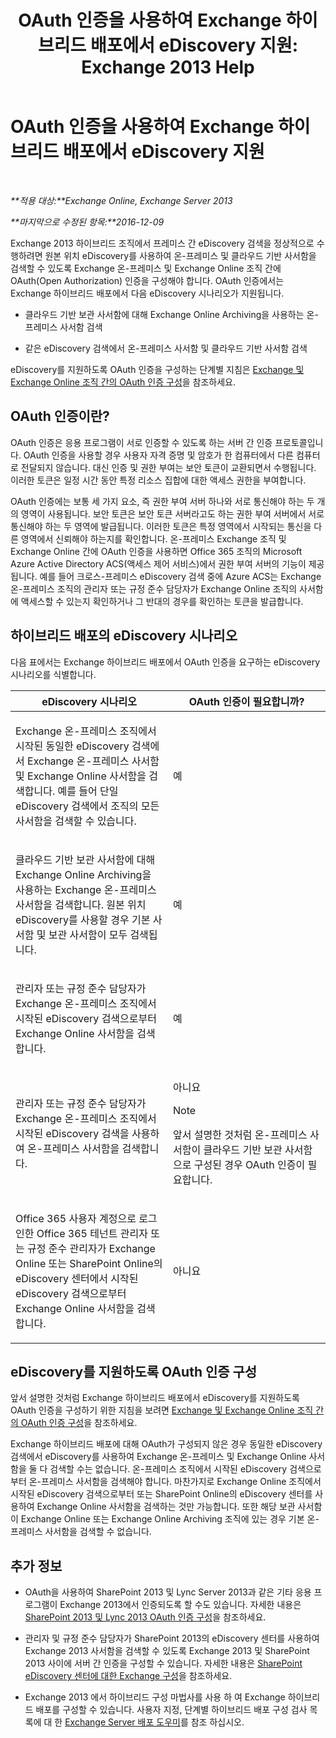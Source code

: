﻿---
title: 'OAuth 인증을 사용하여 Exchange 하이브리드 배포에서 eDiscovery 지원: Exchange 2013 Help'
TOCTitle: OAuth 인증을 사용하여 Exchange 하이브리드 배포에서 eDiscovery 지원
ms:assetid: b069f8db-fbe1-4047-ad97-d00172ee6a12
ms:mtpsurl: https://technet.microsoft.com/ko-kr/library/Dn497703(v=EXCHG.150)
ms:contentKeyID: 61301917
ms.date: 05/22/2018
mtps_version: v=EXCHG.150
ms.translationtype: MT
---

# OAuth 인증을 사용하여 Exchange 하이브리드 배포에서 eDiscovery 지원

 

_**적용 대상:**Exchange Online, Exchange Server 2013_

_**마지막으로 수정된 항목:**2016-12-09_

Exchange 2013 하이브리드 조직에서 프레미스 간 eDiscovery 검색을 정상적으로 수행하려면 원본 위치 eDiscovery를 사용하여 온-프레미스 및 클라우드 기반 사서함을 검색할 수 있도록 Exchange 온-프레미스 및 Exchange Online 조직 간에 OAuth(Open Authorization) 인증을 구성해야 합니다. OAuth 인증에서는 Exchange 하이브리드 배포에서 다음 eDiscovery 시나리오가 지원됩니다.

  - 클라우드 기반 보관 사서함에 대해 Exchange Online Archiving을 사용하는 온-프레미스 사서함 검색

  - 같은 eDiscovery 검색에서 온-프레미스 사서함 및 클라우드 기반 사서함 검색

eDiscovery를 지원하도록 OAuth 인증을 구성하는 단계별 지침은 [Exchange 및 Exchange Online 조직 간의 OAuth 인증 구성](configure-oauth-authentication-between-exchange-and-exchange-online-organizations-exchange-2013-help.md)을 참조하세요.

## OAuth 인증이란?

OAuth 인증은 응용 프로그램이 서로 인증할 수 있도록 하는 서버 간 인증 프로토콜입니다. OAuth 인증을 사용할 경우 사용자 자격 증명 및 암호가 한 컴퓨터에서 다른 컴퓨터로 전달되지 않습니다. 대신 인증 및 권한 부여는 보안 토큰이 교환되면서 수행됩니다. 이러한 토큰은 일정 시간 동안 특정 리소스 집합에 대한 액세스 권한을 부여합니다.

OAuth 인증에는 보통 세 가지 요소, 즉 권한 부여 서버 하나와 서로 통신해야 하는 두 개의 영역이 사용됩니다. 보안 토큰은 보안 토큰 서버라고도 하는 권한 부여 서버에서 서로 통신해야 하는 두 영역에 발급됩니다. 이러한 토큰은 특정 영역에서 시작되는 통신을 다른 영역에서 신뢰해야 하는지를 확인합니다. 온-프레미스 Exchange 조직 및 Exchange Online 간에 OAuth 인증을 사용하면 Office 365 조직의 Microsoft Azure Active Directory ACS(액세스 제어 서비스)에서 권한 부여 서버의 기능이 제공됩니다. 예를 들어 크로스-프레미스 eDiscovery 검색 중에 Azure ACS는 Exchange 온-프레미스 조직의 관리자 또는 규정 준수 담당자가 Exchange Online 조직의 사서함에 액세스할 수 있는지 확인하거나 그 반대의 경우를 확인하는 토큰을 발급합니다.

## 하이브리드 배포의 eDiscovery 시나리오

다음 표에서는 Exchange 하이브리드 배포에서 OAuth 인증을 요구하는 eDiscovery 시나리오를 식별합니다.


<table>
<colgroup>
<col style="width: 50%" />
<col style="width: 50%" />
</colgroup>
<thead>
<tr class="header">
<th>eDiscovery 시나리오</th>
<th>OAuth 인증이 필요합니까?</th>
</tr>
</thead>
<tbody>
<tr class="odd">
<td><p>Exchange 온-프레미스 조직에서 시작된 동일한 eDiscovery 검색에서 Exchange 온-프레미스 사서함 및 Exchange Online 사서함을 검색합니다. 예를 들어 단일 eDiscovery 검색에서 조직의 모든 사서함을 검색할 수 있습니다.</p></td>
<td><p>예</p></td>
</tr>
<tr class="even">
<td><p>클라우드 기반 보관 사서함에 대해 Exchange Online Archiving을 사용하는 Exchange 온-프레미스 사서함을 검색합니다. 원본 위치 eDiscovery를 사용할 경우 기본 사서함 및 보관 사서함이 모두 검색됩니다.</p></td>
<td><p>예</p></td>
</tr>
<tr class="odd">
<td><p>관리자 또는 규정 준수 담당자가 Exchange 온-프레미스 조직에서 시작된 eDiscovery 검색으로부터 Exchange Online 사서함을 검색합니다.</p></td>
<td><p>예</p></td>
</tr>
<tr class="even">
<td><p>관리자 또는 규정 준수 담당자가 Exchange 온-프레미스 조직에서 시작된 eDiscovery 검색을 사용하여 온-프레미스 사서함을 검색합니다.</p></td>
<td><p>아니요</p>

> [!NOTE]
> 앞서 설명한 것처럼 온-프레미스 사서함이 클라우드 기반 보관 사서함으로 구성된 경우 OAuth 인증이 필요합니다.


</td>
</tr>
<tr class="odd">
<td><p>Office 365 사용자 계정으로 로그인한 Office 365 테넌트 관리자 또는 규정 준수 관리자가 Exchange Online 또는 SharePoint Online의 eDiscovery 센터에서 시작된 eDiscovery 검색으로부터 Exchange Online 사서함을 검색합니다.</p></td>
<td><p>아니요</p></td>
</tr>
</tbody>
</table>


## eDiscovery를 지원하도록 OAuth 인증 구성

앞서 설명한 것처럼 Exchange 하이브리드 배포에서 eDiscovery를 지원하도록 OAuth 인증을 구성하기 위한 지침을 보려면 [Exchange 및 Exchange Online 조직 간의 OAuth 인증 구성](configure-oauth-authentication-between-exchange-and-exchange-online-organizations-exchange-2013-help.md)을 참조하세요.

Exchange 하이브리드 배포에 대해 OAuth가 구성되지 않은 경우 동일한 eDiscovery 검색에서 eDiscovery를 사용하여 Exchange 온-프레미스 및 Exchange Online 사서함을 둘 다 검색할 수는 없습니다. 온-프레미스 조직에서 시작된 eDiscovery 검색으로부터 온-프레미스 사서함을 검색해야 합니다. 마찬가지로 Exchange Online 조직에서 시작된 eDiscovery 검색으로부터 또는 SharePoint Online의 eDiscovery 센터를 사용하여 Exchange Online 사서함을 검색하는 것만 가능합니다. 또한 해당 보관 사서함이 Exchange Online 또는 Exchange Online Archiving 조직에 있는 경우 기본 온-프레미스 사서함을 검색할 수 없습니다.

## 추가 정보

  - OAuth을 사용하여 SharePoint 2013 및 Lync Server 2013과 같은 기타 응용 프로그램이 Exchange 2013에서 인증되도록 할 수도 있습니다. 자세한 내용은 [SharePoint 2013 및 Lync 2013 OAuth 인증 구성](configure-oauth-authentication-with-sharepoint-2013-and-lync-2013-exchange-2013-help.md)을 참조하세요.

  - 관리자 및 규정 준수 담당자가 SharePoint 2013의 eDiscovery 센터를 사용하여 Exchange 2013 사서함을 검색할 수 있도록 Exchange 2013 및 SharePoint 2013 사이에 서버 간 인증을 구성할 수 있습니다. 자세한 내용은 [SharePoint eDiscovery 센터에 대한 Exchange 구성](configure-exchange-for-sharepoint-ediscovery-center-exchange-2013-help.md)을 참조하세요.

  - Exchange 2013 에서 하이브리드 구성 마법사를 사용 하 여 Exchange 하이브리드 배포를 구성할 수 있습니다. 사용자 지정, 단계별 하이브리드 배포 구성 검사 목록에 대 한 [Exchange Server 배포 도우미](https://go.microsoft.com/fwlink/p/?linkid=277105)를 참조 하십시오.

